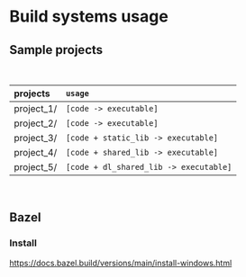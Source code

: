 # Build systems usage

## Sample projects

<br/>

| projects | `usage` |
| :- | :- |
| project_1/ | `[code -> executable]` |
| project_2/ | `[code -> executable]` |
| project_3/ | `[code + static_lib -> executable]` |
| project_4/ | `[code + shared_lib -> executable]` |
| project_5/ | `[code + dl_shared_lib -> executable]` |
<br/>

## Bazel

### Install

https://docs.bazel.build/versions/main/install-windows.html
